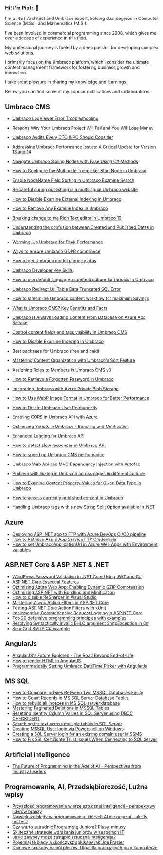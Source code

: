 ### Hi! I'm Piotr.  👋

I'm a .NET Architect and Umbraco expert, holding dual degrees in Computer Science (M.Sc.) and Mathematics (M.S.).

I've been involved in commercial programming since 2008, which gives me over a decade of experience in this field. 

My professional journey is fueled by a deep passion for developing complex web solutions. 

I primarily focus on the Umbraco platform, which I consider the ultimate content management framework for fostering business growth and innovation.

I take great pleasure in sharing my knowledge and learnings. 

Below, you can find some of my popular publications and collaborations:

## Umbraco CMS
* [Umbraco LogViewer Error Troobleshooting](https://umbracare.net/blog/umbraco-logviewer-error-troobleshooting/)
* [Reasons Why Your Umbraco Project Will Fail and You Will Lose Money](https://umbracare.net/blog/reasons-why-your-umbraco-project-will-fail-and-you-will-lose-money/)
* [Umbraco Audits Every CTO & PO Should Consider](https://umbracare.net/blog/umbraco-audits-every-cto-po-should-consider/)
* [Addressing Umbraco Performance Issues: A Critical Update for Version 13 and 14](https://umbracare.net/blog/addressing-umbraco-performance-issues-a-critical-update-for-version-13-and-14/)
* [Navigate Umbraco Sibling Nodes with Ease Using C# Methods](https://umbracare.net/blog/navigate-umbraco-sibling-nodes-with-ease-using-c-methods/)
* [How to Configure the Multinode Treepicker Start Node in Umbraco](https://umbracare.net/blog/how-to-configure-the-multinode-treepicker-start-node-in-umbraco/)
* [Enable NodeName Field Sorting in Umbraco Examine Search](https://umbracare.net/blog/enable-nodename-field-sorting-in-umbraco-examine-search/)
* [Be careful during publishing in a multilingual Umbraco website](https://umbracare.net/blog/be-careful-during-publishing-in-a-multilingual-umbraco-website/)
* [How to Disable Examine External Indexing in Umbraco](https://umbracare.net/blog/how-to-disable-examine-indexing-in-umbraco/)
* [How to Remove Any Examine Index in Umbraco](https://umbracare.net/blog/how-to-remove-any-examine-index-in-umbraco/)
* [Breaking change to the Rich Text editor in Umbraco 13](https://umbracare.net/blog/breaking-change-to-the-rich-text-editor-in-umbraco-13/)
* [Understanding the confusion between Created and Published Dates in Umbraco](https://umbracare.net/blog/understanding-the-confusion-between-created-and-published-dates-in-umbraco/)
* [Warming-Up Umbraco for Peak Performance](https://umbracare.net/blog/warming-up-umbraco-for-peak-performance/)
* [Ways to ensure Umbraco GDPR compliance](https://umbracare.net/blog/ways-to-ensure-umbraco-gdpr-compliance/)
* [How to get Umbraco model property alias](https://umbracare.net/blog/how-to-get-umbraco-model-property-alias/)
* [Umbraco Developer Key Skills](https://umbracare.net/blog/umbraco-developer-key-skills/)
* [How to use default language as default culture for threads in Umbraco](https://umbracare.net/blog/how-to-use-default-language-as-default-culture-for-threads-in-umbraco/)
* [Umbraco Redirect Url Table Data Truncated SQL Error](https://umbracare.net/blog/umbraco-redirect-url-table-data-truncated-sql-error/)
* [How to streamline Umbraco content workflow for maximum Savings](https://umbracare.net/blog/how-to-streamline-umbraco-content-workflow-for-maximum-savings/)
* [What is Umbraco CMS? Key Benefits and Facts](https://umbracare.net/blog/what-is-umbraco-cms/)
* [Umbraco is Always Loading Content From Database on Azure App Service](https://umbracare.net/blog/umbraco-is-always-loading-content-from-database-on-azure-app-service/)
* [Control content fields and tabs visibility in Umbraco CMS](https://umbracare.net/blog/control-content-fields-and-tabs-visibility-in-umbraco-cms/)
* [How to Disable Examine Indexing in Umbraco](https://umbracare.net/blog/how-to-disable-examine-indexing-in-umbraco/)

* [Best packages for Umbraco (free and paid)](https://umbracare.net/blog/best-packages-for-umbraco-free-and-paid/)
* [Mastering Content Organization with Umbraco's Sort Feature](https://umbracare.net/blog/mastering-content-organization-with-umbracos-sort-feature/)
* [Assigning Roles to Members in Umbraco CMS v8](https://umbracare.net/blog/assigning-roles-to-members-in-umbraco-cms-v8/)
* [How to Retrieve a Forgotten Password in Umbraco](https://umbracare.net/blog/how-to-retrieve-a-forgotten-password-in-umbraco/)
* [Integrating Umbraco with Azure Private Blob Storage](https://umbracare.net/blog/integrating-umbraco-with-azure-private-blob-storage/)
* [How to Use WebP Image Format in Umbraco for Better Performance](https://umbracare.net/blog/how-to-use-webp-image-format-in-umbraco-for-better-performance/)

* [How to Delete Umbraco User Permanently](https://umbracare.net/blog/how-to-delete-umbraco-user-permanently/)
* [Enabling CORS in Umbraco API with Azure](https://umbracare.net/blog/enabling-cors-in-umbraco-api-with-azure/)
* [Optimizing Scripts in Umbraco - Bundling and Minification](https://umbracare.net/blog/optimizing-scripts-in-umbraco-bundling-and-minification/)
* [Enhanced Logging for Umbraco API](https://umbracare.net/blog/enhanced-logging-for-umbraco-api/)
* [How to detect slow responses in Umbraco API](https://umbracare.net/blog/how-to-detect-slow-responses-in-umbraco-api/)
* [How to speed up Umbraco CMS performance](https://umbracare.net/blog/how-to-speed-up-umbraco-cms-performance/)
* [Umbraco Web Api and MVC Dependency Injection with Autofac](https://umbracare.net/blog/umbraco-web-api-and-mvc-dependency-injection-with-autofac/)
* [Problem with linking in Umbraco across pages in different cultures](https://umbracare.net/blog/problem-with-linking-in-umbraco-across-pages-in-different-cultures/)
* [How to Examine Content Property Values for Given Data Type in Umbraco](https://umbracare.net/blog/examine-content-property-values-for-given-data-type-in-umbraco/)
* [How to access currently published content in Umbraco](https://umbracare.net/blog/how-to-access-currently-published-content-in-umbraco/)
* [Handling Umbraco tags with a new String Split Option available in .NET](https://umbracare.net/blog/handling-umbraco-tags-with-a-new-string-split-option-available-in-net/)

## Azure
* [Deploying ASP .NET app to FTP with Azure DevOps CI/CD pipeline](https://umbracare.net/blog/deploying-asp-net-app-to-ftp-with-azure-devops-cicd-pipeline/)
* [How to Retrieve Azure App Service FTP Credentials](https://umbracare.net/blog/how-to-retrieve-azure-app-service-ftp-credentials/)
* [How to set UmbracoApplicationUrl in Azure Web Apps with Environment variables](https://umbracare.net/blog/how-to-set-umbracoapplicationurl-in-azure-web-apps-with-environment-variables/)

## ASP.NET Core & ASP .NET & .NET
* [WordPress Password Validation in .NET Core Using JWT and C#](https://umbracare.net/blog/wordpress-password-validation-in-net-core-using-jwt-and-c-sharp/)
* [ASP.NET Core Essential Features](https://umbracare.net/blog/aspnet-core-essential-features/)
* [Optimizing Azure Web App: Enabling Dynamic GZIP Compression](https://umbracare.net/blog/optimizing-azure-web-app-enabling-dynamic-gzip-compression/)
* [Optimizing ASP.NET with Bundling and Minification](https://umbracare.net/blog/optimizing-aspnet-with-bundling-and-minification/)
* [How to disable ReSharper in Visual Studio](https://umbracare.net/blog/disabling-resharper-in-visual-studio/)
* [Mastering Async Action Filters in ASP.NET Core](https://umbracare.net/blog/mastering-async-action-filters-in-aspnet-core/)
* [Testing ASP.NET Core Action Filters with xUnit](https://umbracare.net/blog/testing-aspnet-core-action-filters-with-xunit/)
* [Implementing Comprehensive Request Logging in ASP.NET Core](https://umbracare.net/blog/implementing-comprehensive-request-logging-in-aspnet-core/)
* [Top 20 defensive programming principles with examples](https://umbracare.net/blog/top-defensive-programming-principles-with-examples/)
* [Resolving Syntactically invalid EHLO argument SmtpException in C#](https://umbracare.net/blog/resolving-syntactically-invalid-ehlo-argument-smtpexception-in-c/)
* [SendGrid SMTP C# example](https://umbracare.net/blog/sendgrid-smtp-c-example/)

## AngularJs
* [AngularJS's Future Explored - The Road Beyond End-of-Life](https://umbracare.net/blog/what-it-is-the-future-of-angularjs/)
* [How to render HTML in AngularJS](https://umbracare.net/blog/how-to-render-html-in-angularjs/)
* [Programmatically Setting Umbraco DateTime Picker with AngularJs](https://umbracare.net/blog/programmatically-setting-umbraco-datetime-picker-with-angularjs/)
  
## MS SQL
* [How to Compare Indexes Between Two MSSQL Databases Easily](https://umbracare.net/blog/how-to-compare-indexes-between-two-mssql-databases-easily/)
* [How to Count Records in MS SQL Server Database Tables](https://umbracare.net/blog/how-to-count-records-in-ms-sql-server-database-tables/)
* [How to rebuild all indexes in MS SQL server database](https://umbracare.net/blog/how-to-rebuild-all-indexes-in-ms-sql-server-database/)
* [Mastering Paginated Deletions in MSSQL Tables](https://umbracare.net/blog/mastering-paginated-deletions-in-mssql-tables/)
* [Resetting Identity Column Values in SQL Server using DBCC CHECKIDENT](https://umbracare.net/blog/resetting-identity-column-values-in-sql-server-using-dbcc-checkident/)
* [Searching for text across multiple tables in SQL Server](https://umbracare.net/blog/searching-for-text-across-multiple-tables-in-sql-server/)
* [Creating MSSQL User login via Powershell on Windows](https://umbracare.net/blog/creating-mssql-user-login-via-powershell-on-windows/)
* [Creating a SQL Server login for an existing domain user in SSMS](https://umbracare.net/blog/creating-a-sql-server-login-for-an-existing-domain-user-in-ssms/)
* [How to Fix SSL Certificate Trust Issues When Connecting to SQL Server](https://umbracare.net/blog/how-to-fix-ssl-certificate-trust-issues-when-connecting-to-sql-server/)

## Artificial intelligence
* [The Future of Programming in the Age of AI – Perspectives from Industry Leaders](https://umbracare.net/blog/the-future-of-programming-in-the-age-of-ai-perspectives-from-industry-leaders/)

## Programowanie, AI, Przedsiębiorczość, Luźne wpisy
* [Przyszłość programowania w erze sztucznej inteligencji – perspektywy liderów branży](https://programowaniebiznesu.pl/blog/przyszlosc-programowania-w-erze-sztucznej-inteligencji-opinie-liderow-branzy/)
* [Największe błędy w programowaniu, których AI nie popełni – ale Ty możesz](https://programowaniebiznesu.pl/blog/najwieksze-bledy-w-programowaniu-ktorych-ai-nie-popelni/)
* [Czy warto zatrudnić Programistę Juniora? Plusy, minusy](https://programowaniebiznesu.pl/blog/czy-warto-zatrudnic-programiste-juniora-plusy-minusy/)
* [Skuteczne strategie wdrażania juniorów w zespołach IT](https://programowaniebiznesu.pl/blog/skuteczne-strategie-wdrazania-juniorow-w-zespolach-it/)
* [Jakie zawody może zastąpić sztuczna inteligencja?](https://programowaniebiznesu.pl/blog/jakie-zawody-moze-zastapic-sztuczna-inteligencja/)
* [Popełniaj te błędy a skończysz splukany jak Joe Frazier](https://programowaniebiznesu.pl/blog/popelniaj-te-bledy-a-skonczysz-splukany-jak-joe-frazier/)
* [Domowe sposoby na ból pleców: Ulga dla pracujących przy komputerze](https://programowaniebiznesu.pl/blog/domowe-sposoby-na-bol-plecow-przy-komputerze/)
<!--
**piotrbach/piotrbach** is a ✨ _special_ ✨ repository because its `README.md` (this file) appears on your GitHub profile.


Here are some ideas to get you started:

- 🔭 I’m currently working on ...
- 🌱 I’m currently learning ...
- 👯 I’m looking to collaborate on ...
- 🤔 I’m looking for help with ...
- 💬 Ask me about ...
- 📫 How to reach me: ...
- 😄 Pronouns: ...
- ⚡ Fun fact: ...
-->
